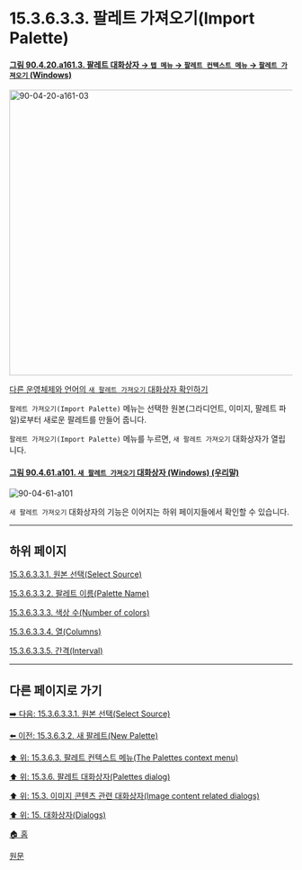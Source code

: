 # 15.3.6.3.3. 팔레트 가져오기(Import Palette)

<a id="90-04-20-a161-03"></a>

#### [그림 90.4.20.a161.3. 팔레트 대화상자 → `탭 메뉴` → `팔레트 컨텍스트 메뉴` → `팔레트 가져오기` (Windows)](./90-04-0020-palette.md#90-04-20-a161-03)
<img width="870" height="508" alt="90-04-20-a161-03" src="https://github.com/user-attachments/assets/22390398-841b-4018-a583-6fe70d65b482" />

[다른 운영체제와 언어의 `새 팔레트 가져오기` 대화상자 확인하기](./90-04-0061-import_a_new_palette.md#90-04-61-a102)

`팔레트 가져오기(Import Palette)` 메뉴는 선택한 원본(그라디언트, 이미지, 팔레트 파일)로부터 새로운 팔레트를 만들어 줍니다.

`팔레트 가져오기(Import Palette)` 메뉴를 누르면, `새 팔레트 가져오기` 대화상자가 열립니다.

<a id="90-04-61-a101"></a>

#### [그림 90.4.61.a101. `새 팔레트 가져오기` 대화상자 (Windows) (우리말)](./90-04-0061-import_a_new_palette.md#90-04-61-a101)
![90-04-61-a101](https://github.com/wonder13662/gimp/assets/15767104/7332d337-2901-4f96-88ab-0859849d7246)

`새 팔레트 가져오기` 대화상자의 기능은 이어지는 하위 페이지들에서 확인할 수 있습니다.

***

## 하위 페이지

[15.3.6.3.3.1. 원본 선택(Select Source)](./15-03-06-03-03-01-select_source.md)

[15.3.6.3.3.2. 팔레트 이름(Palette Name)](./15-03-06-03-03-02-palette_name.md)

[15.3.6.3.3.3. 색상 수(Number of colors)](./15-03-06-03-03-03-number_of_colors.md)

[15.3.6.3.3.4. 열(Columns)](./15-03-06-03-03-04-columns.md)

[15.3.6.3.3.5. 간격(Interval)](./15-03-06-03-03-05-interval.md)

***

## 다른 페이지로 가기

[➡️ 다음: 15.3.6.3.3.1. 원본 선택(Select Source)](./15-03-06-03-03-01-select_source.md)

[⬅️ 이전: 15.3.6.3.2. 새 팔레트(New Palette)](./15-03-06-03-02-new_palette.md)

[⬆️ 위: 15.3.6.3. 팔레트 컨텍스트 메뉴(The Palettes context menu)](./15-03-06-03-00-the_palettes_context_menu.md)

[⬆️ 위: 15.3.6. 팔레트 대화상자(Palettes dialog)](./15-03-06-00-palettes-dialog.md)

[⬆️ 위: 15.3. 이미지 콘텐츠 관련 대화상자(Image content related dialogs)](./15-03-00-image-content-related-dialogs.md)

[⬆️ 위: 15. 대화상자(Dialogs)](./15-00-dialogs.md)

[🏠 홈](./00-home.md)

[원문](https://docs.gimp.org/2.10/ko/gimp-palette-dialog.html#gimp-concepts-palettes-menu)